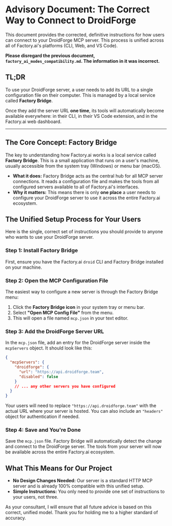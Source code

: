 # Advisory Document: The Correct Way to Connect to DroidForge

This document provides the corrected, definitive instructions for how users can connect to your DroidForge MCP server. This process is unified across all of Factory.ai's platforms (CLI, Web, and VS Code).

**Please disregard the previous document, `factory_ai_modes_compatibility.md`. The information in it was incorrect.**

## TL;DR

To use your DroidForge server, a user needs to add its URL to a single configuration file on their computer. This is managed by a local service called **Factory Bridge**.

Once they add the server URL **one time**, its tools will automatically become available everywhere: in their CLI, in their VS Code extension, and in the Factory.ai web dashboard.

---

## The Core Concept: Factory Bridge

The key to understanding how Factory.ai works is a local service called **Factory Bridge**. This is a small application that runs on a user's machine, usually accessible from the system tray (Windows) or menu bar (macOS).

*   **What it does:** Factory Bridge acts as the central hub for all MCP server connections. It reads a configuration file and makes the tools from all configured servers available to all of Factory.ai's interfaces.
*   **Why it matters:** This means there is only **one place** a user needs to configure your DroidForge server to use it across the entire Factory.ai ecosystem.

## The Unified Setup Process for Your Users

Here is the single, correct set of instructions you should provide to anyone who wants to use your DroidForge server.

### Step 1: Install Factory Bridge

First, ensure you have the Factory.ai `droid` CLI and Factory Bridge installed on your machine.

### Step 2: Open the MCP Configuration File

The easiest way to configure a new server is through the Factory Bridge menu:

1.  Click the **Factory Bridge icon** in your system tray or menu bar.
2.  Select **"Open MCP Config File"** from the menu.
3.  This will open a file named `mcp.json` in your text editor.

### Step 3: Add the DroidForge Server URL

In the `mcp.json` file, add an entry for the DroidForge server inside the `mcpServers` object. It should look like this:

```json
{
  "mcpServers": {
    "droidforge": {
      "url": "https://api.droidforge.team",
      "disabled": false
    }
    // ... any other servers you have configured
  }
}
```

Your users will need to replace `"https://api.droidforge.team"` with the actual URL where your server is hosted. You can also include an `"headers"` object for authentication if needed.

### Step 4: Save and You're Done

Save the `mcp.json` file. Factory Bridge will automatically detect the change and connect to the DroidForge server. The tools from your server will now be available across the entire Factory.ai ecosystem.

## What This Means for Our Project

*   **No Design Changes Needed:** Our server is a standard HTTP MCP server and is already 100% compatible with this unified setup.
*   **Simple Instructions:** You only need to provide one set of instructions to your users, not three.

As your consultant, I will ensure that all future advice is based on this correct, unified model. Thank you for holding me to a higher standard of accuracy.